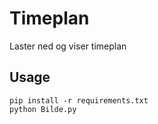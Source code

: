 # Timeplan 
Laster ned og viser timeplan
## Usage
```
pip install -r requirements.txt
python Bilde.py
```
